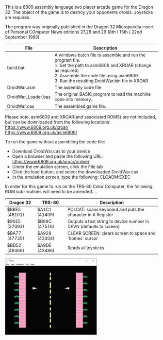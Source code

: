 This is a 6809 assembly language two player arcade game for the Dragon 32.  The object of the game is to destroy your opponents droids.  Joysticks are required.

The program was originally published in the Dragon 32 Micropaedia insert of Personal COmputer News editions 27,28 and 29 (8th / 15th / 22nd September 1983).

| File | Description |
| --- | --- |
| build.bat |  A windows batch file to assemble and run the program file.<br> 1.  Set the path to asm6809 and XROAR (change as required) <br>  2.  Assemble the code file using asm6809 <br> 3.  Run the resulting DroidWar.bin file in XROAR |
| DroidWar.asm | The assembly code file |
| DroidWar_Loader.bas | The original BASIC program to load the machine code into memory. |
| DroidWar.cas | The assembled game file. |

Please note, asm6809 and XROAR(and associated ROMS) are not included, but can be downloaded from the following locations: 
https://www.6809.org.uk/xroar/ <br> https://www.6809.org.uk/asm6809/

To run the game without assembling the code file:
+ Download DroidWar.cas to your device
+ Open a browser and paste the following URL:  https://www.6809.org.uk/xroar/online/
+ Under the emulation screen, click the File tab
+ Click the load button, and select the downloaded DroidWar.cas
+ In the emulation screen, type the following: CLOADM:EXEC   <press enter>
                
In order for this game to run on the TRS-80 Color Computer, the following ROM sub-routines will need to be amended....

| Dragon 32 | TRS-80 | Description |
| --- | --- | --- |
| $BBE5 (48101) | $A1C1 (41409) | POLCAT: scans keyboard and puts the character in A Register  |
| $90E5 (37093) | $B99C (47516) | Outputs a text string to device number in DEVN (defaults to screen) | 
| $BA77 (47735) | $A928 (43304) | CLEAR SCREEN: clears screen to space and 'homes' cursor |
| $BD52 (48466) | $A9DE (43486) | Reads all joysticks |

<img src='./DroidWar.jpg' width=60%>
        
